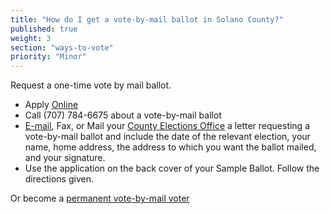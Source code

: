 ```yaml
---
title: "How do I get a vote-by-mail ballot in Solano County?"
published: true
weight: 3
section: "ways-to-vote"
priority: "Minor"
---
```


Request a one-time vote by mail ballot.  
- Apply [Online](http://www.solanocounty.com/depts/rov/voting_by_mail/voting_by_mail_(vbm)_information.asp)  
- Call (707) 784-6675 about a vote-by-mail ballot  
- [E-mail](mailto:elections@solanocounty.com), Fax, or Mail your [County Elections Office](#section-election-office-contact) a letter requesting a vote-by-mail ballot and include the date of the relevant election, your name, home address, the address to which you want the ballot mailed, and your signature.  
- Use the application on the back cover of your Sample Ballot. Follow the directions given.  

Or become a [permanent vote-by-mail voter](http://www.solanocounty.com/depts/rov/voting_by_mail/vbm_application.asp)  
